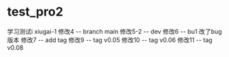 # test_pro2
学习测试i
xiugai-1
修改4 -- branch main
修改5-2 -- dev
修改6 -- bu1 改了bug版本
修改7 -- add tag
修改9 -- tag v0.05
修改10 -- tag v0.06
修改11 -- tag v0.08
